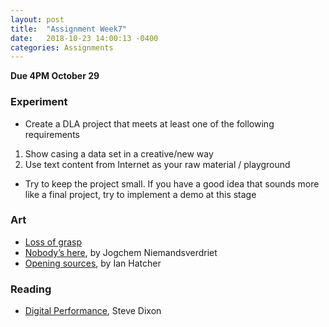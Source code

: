 ```yaml
---
layout: post
title:  "Assignment Week7"
date:   2018-10-23 14:00:13 -0400
categories: Assignments
---
```

**Due 4PM October 29**  
### Experiment
* Create a DLA project that meets at least one of the following requirements
1. Show casing a data set in a creative/new way
2. Use text content from Internet as your raw material / playground
* Try to keep the project small. If you have a good idea that sounds more like a final project, try to  implement a demo at this stage

### Art
* [Loss of grasp](https://bouchard.pers.utc.fr/deprise/home)
* [Nobody’s here](https://nobodyhere.com/), by Jogchem Niemandsverdriet
* [Opening sources](http://openingsources.com/), by Ian Hatcher

### Reading
* [Digital Performance](https://chtodelat.org/wp-content/uploads/2011/07/DixonDigitalPerformance.pdf), Steve Dixon
